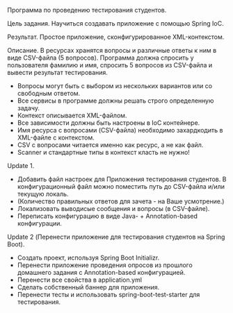 Программа по проведению тестирования студентов.

Цель задания.
Научиться создавать приложение с помощью Spring IoC.

Результат.
Простое приложение, сконфигурированное XML-контекстом.

Описание.
В ресурсах хранятся вопросы и различные ответы к ним в виде CSV-файла (5 вопросов).
Программа должна спросить у пользователя фамилию и имя, спросить 5 вопросов из CSV-файла и вывести результат тестирования.
 - Вопросы могут быть с выбором из нескольких вариантов или со свободным ответом.
 - Все сервисы в программе должны решать строго определенную задачу.
 - Контекст описывается XML-файлом.
 - Все зависимости должны быть настроены в IoC контейнере.
 - Имя ресурса с вопросами (CSV-файла) необходимо захардкодить в XML-файле с контекстом.
 - CSV с вопросами читается именно как ресурс, а не как файл.
 - Scanner и стандартные типы в контекст класть не нужно!

Update 1.
 - Добавить файл настроек для Приложения тестирования студентов. В конфигурационный файл можно поместить путь до CSV-файла и/или текущую локаль.
 - (Количество правильных ответов для зачета - на Ваше усмотрение.)
 - Локализовать выводисые сообщения и вопросы (в CSV-файле).
 - Переписать конфигурацию в виде Java- + Annotation-based конфигурации.
 
Update 2 (Перенести приложение для тестирования студентов на Spring Boot).
 - Создать проект, используя Spring Boot Initializr.
 - Перенести приложение проведения опросов из прошлого домашнего задания с Annotation-based конфигурацией.
 - Перенести все свойства в application.yml
 - Сделать собственный баннер для приложения.
 - Перенести тесты и использовать spring-boot-test-starter для тестирования.